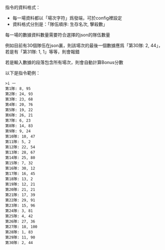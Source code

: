 指令的資料格式：
- 每一場資料都以「場次字符」爲發端，可於config裡設定
- 資料格式分別是：「隊伍順序: 生存名次, 擊殺數」

每一場的數據資料數量需要符合選擇的json的隊伍數量

例如目前有30個隊伍在json裏，則該場次的最後一個數據應爲「第30隊: 2, 44」，若是有「第31隊: 1, 1」等等，則會報錯

若是輸入數據的段落包含所有場次，則會自動計算Bonus分數

以下是指令範例：
```
>i 一
第1隊: 8, 95
第2隊: 24, 93
第3隊: 23, 68
第4隊: 20, 76
第5隊: 19, 22
第6隊: 26, 21
第7隊: 6, 23
第8隊: 14, 83
第9隊: 9, 24
第10隊: 10, 47
第11隊: 5, 2
第12隊: 22, 54
第13隊: 28, 67
第14隊: 25, 80
第15隊: 7, 32
第16隊: 30, 12
第17隊: 16, 45
第18隊: 13, 2
第19隊: 12, 21
第20隊: 21, 21
第21隊: 17, 39
第22隊: 29, 91
第23隊: 15, 96
第24隊: 3, 81
第25隊: 4, 42
第26隊: 27, 36
第27隊: 18, 100
第28隊: 1, 83
第29隊: 11, 90
第30隊: 2, 44
```
